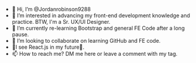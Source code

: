 - 👋 Hi, I’m @Jordanrobinson9288
- 👀 I’m interested in advancing my front-end development knowledge and practice. BTW, I'm a Sr. UX/UI Designer.
- 🌱 I’m currently re-learning Bootstrap and general FE Code after a long pause.
- 💞️ I’m looking to collaborate on learning GitHub and FE code. 
- 🔮I see React.js in my future🔮.
- 📫 How to reach me? DM me here or leave a comment with my tag.

<!---
Jordanrobinson9288/Jordanrobinson9288 is a ✨ special ✨ repository because its `README.md` (this file) appears on your GitHub profile.
You can click the Preview link to take a look at your changes.
--->
